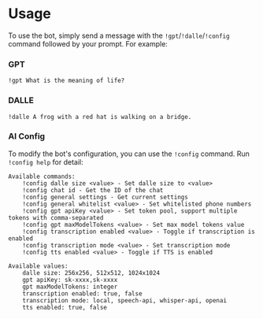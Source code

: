 # Usage

To use the bot, simply send a message with the `!gpt`/`!dalle`/`!config` command followed by your prompt. For example:

### GPT

```
!gpt What is the meaning of life?
```

### DALLE

```
!dalle A frog with a red hat is walking on a bridge.
```

### AI Config

To modify the bot's configuration, you can use the `!config` command. Run `!config help` for detail:

```
Available commands:
	!config dalle size <value> - Set dalle size to <value>
	!config chat id - Get the ID of the chat
	!config general settings - Get current settings
	!config general whitelist <value> - Set whitelisted phone numbers
	!config gpt apiKey <value> - Set token pool, support multiple tokens with comma-separated
	!config gpt maxModelTokens <value> - Set max model tokens value
	!config transcription enabled <value> - Toggle if transcription is enabled
	!config transcription mode <value> - Set transcription mode
	!config tts enabled <value> - Toggle if TTS is enabled

Available values:
	dalle size: 256x256, 512x512, 1024x1024
	gpt apiKey: sk-xxxx,sk-xxxx
	gpt maxModelTokens: integer
	transcription enabled: true, false
	transcription mode: local, speech-api, whisper-api, openai
	tts enabled: true, false
```
